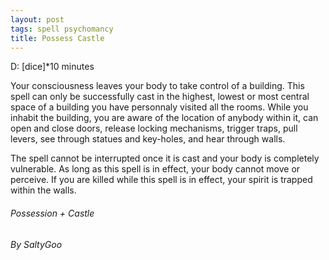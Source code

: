 ```yaml
---
layout: post
tags: spell psychomancy
title: Possess Castle
---
```

D: [dice]*10 minutes

Your consciousness leaves your body to take control of a building. This spell can only be successfully cast in the highest, lowest or most central space of a building you have personnaly visited all the rooms. While you inhabit the building, you are aware of the location of anybody within it, can open and close doors, release locking mechanisms, trigger traps, pull levers, see through statues and key-holes, and hear through walls.

The spell cannot be interrupted once it is cast and your body is completely vulnerable. As long as this spell is in effect, your body cannot move or perceive. If you are killed while this spell is in effect, your spirit is trapped within the walls.

###### *Possession + Castle*

###### By SaltyGoo

